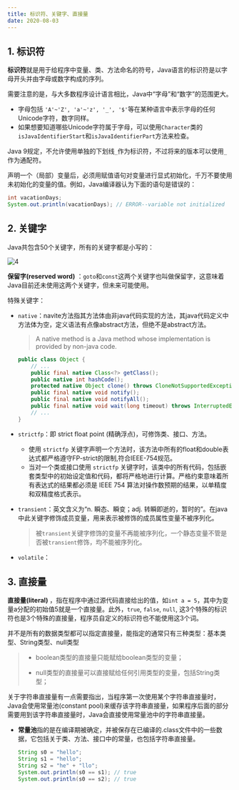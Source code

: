 ```yaml
---
title: 标识符、关键字、直接量
date: 2020-08-03
---
```


## 1. 标识符

**标识符**就是用于给程序中变量、类、方法命名的符号，Java语言的标识符是以字母开头并由字母或数字构成的序列。

需要注意的是，与大多数程序设计语言相比，Java中“字母”和“数字”的范围更大。

- 字母包括 `'A'~'Z', 'a'~'z', '_', '$'`等在某种语言中表示字母的任何Unicode字符，数字同样。
- 如果想要知道哪些Unicode字符属于字母，可以使用`Character`类的`isJavaIdentifierStart`和`isJavaIdentifierPart`方法来检查。

Java 9规定，不允许使用单独的下划线`_`作为标识符，不过将来的版本可以使用`_`作为通配符。

声明一个（局部）变量后，必须用赋值语句对变量进行显式初始化，千万不要使用未初始化的变量的值。例如，Java编译器认为下面的语句是错误的：

```java
int vacationDays;
System.out.println(vacationDays); // ERROR--variable not initialized
```

## 2. 关键字

Java共包含50个关键字，所有的关键字都是小写的：

![4](https://figure-bed.chua-n.com/notebook/Java/4.png)

**保留字(reserved word)** ：`goto`和`const`这两个关键字也叫做保留字，这意味着Java目前还未使用这两个关键字，但未来可能使用。

特殊关键字：

- `native`：navite方法指其方法体由非java代码实现的方法，其java代码定义中方法体为空，定义语法有点像abstract方法，但绝不是abstract方法。

    > A native method is a Java method whose implementation is provided by non-java code.

    ```java
    public class Object {
        // ...
        public final native Class<?> getClass();
        public native int hashCode();
        protected native Object clone() throws CloneNotSupportedException;
        public final native void notify();
        public final native void notifyAll();
        public final native void wait(long timeout) throws InterruptedException;
        // ...
    }
    ```

- `strictfp`：即 strict float point (精确浮点)，可修饰类、接口、方法。

    - 使用 `strictfp` 关键字声明一个方法时，该方法中所有的float和double表达式都严格遵守FP-strict的限制,符合IEEE-754规范。
    - 当对一个类或接口使用 `strictfp` 关键字时，该类中的所有代码，包括嵌套类型中的初始设定值和代码，都将严格地进行计算。严格约束意味着所有表达式的结果都必须是 IEEE 754 算法对操作数预期的结果，以单精度和双精度格式表示。

- `transient`：英文含义为“n. 瞬态、瞬变；adj. 转瞬即逝的，暂时的”。在java中此关键字修饰成员变量，用来表示被修饰的成员属性变量不被序列化。

    > 被`transient`关键字修饰的变量不再能被序列化，一个静态变量不管是否被`transient`修饰，均不能被序列化。

- `volatile`：

## 3. 直接量

**直接量(literal)** ，指在程序中通过源代码直接给出的值，如`int a = 5`，其中为变量a分配的初始值5就是一个直接量。此外，`true`, `false`, `null`, 这3个特殊的标识符也是3个特殊的直接量，程序员自定义的标识符也不能使用这3个词。

并不是所有的数据类型都可以指定直接量，能指定的通常只有三种类型：基本类型、String类型、null类型

> - boolean类型的直接量只能赋给boolean类型的变量；
>
> - null类型的直接量可以直接赋给任何引用类型的变量，包括String类型；

关于字符串直接量有一点需要指出，当程序第一次使用某个字符串直接量时，Java会使用常量池(constant pool)来缓存该字符串直接量，如果程序后面的部分需要用到该字符串直接量时，Java会直接使用常量池中的字符串直接量。

- **常量池**指的是在编译期被确定，并被保存在已编译的.class文件中的一些数据，它包括关于类、方法、接口中的常量，也包括字符串直接量。

    ```java
    String s0 = "hello";
    String s1 = "hello";
    String s2 = "he" + "llo";
    System.out.println(s0 == s1); // true
    System.out.println(s0 == s2); // true
    ```

    

    